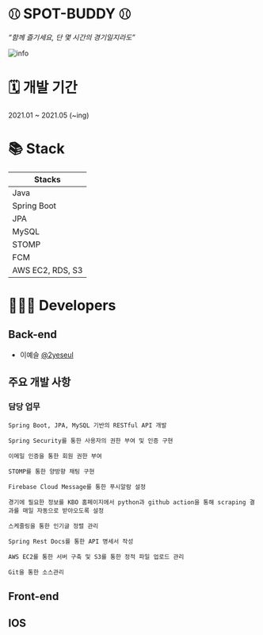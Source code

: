 # ⚾︎ SPOT-BUDDY ⚾︎ 
_“함께 즐기세요, 단 몇 시간의 경기일지라도”_

![info](https://img1.daumcdn.net/thumb/R1280x0/?scode=mtistory2&fname=https%3A%2F%2Fblog.kakaocdn.net%2Fdn%2FZK6Sz%2Fbtq3UjCM2Qr%2F1kBWCJfo7eLGqLcG7yqL1k%2Fimg.png)

# 🗓 개발 기간
2021.01 ~ 2021.05 (~ing)

# 📚 Stack

| Stacks    |
| ----------- |
| Java        |
| Spring Boot |
| JPA         |
| MySQL       |
| STOMP
| FCM |
| AWS EC2, RDS, S3 |


# 👩🏻‍💻 Developers
## Back-end
- 이예슬 [@2yeseul](https://github.com/2yeseul)
## 주요 개발 사항
### 담당 업무
```
Spring Boot, JPA, MySQL 기반의 RESTful API 개발

Spring Security를 통한 사용자의 권한 부여 및 인증 구현

이메일 인증을 통한 회원 권한 부여

STOMP를 통한 양방향 채팅 구현

Firebase Cloud Message를 통한 푸시알람 설정

경기에 필요한 정보를 KBO 홈페이지에서 python과 github action을 통해 scraping 결과를 매일 자동으로 받아오도록 설정

스케줄링을 통한 인기글 정렬 관리

Spring Rest Docs를 통한 API 명세서 작성 

AWS EC2를 통한 서버 구축 및 S3를 통한 정적 파일 업로드 관리

Git을 통한 소스관리
```
## Front-end
## IOS
